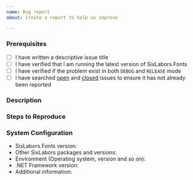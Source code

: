 ```yaml
---
name: Bug report
about: Create a report to help us improve

---
```


### Prerequisites

- [ ] I have written a descriptive issue title
- [ ] I have verified that I am running the latest version of SixLabors.Fonts
- [ ] I have verified if the problem exist in both `DEBUG` and `RELEASE` mode
- [ ] I have searched [open](https://github.com/SixLabors/Fonts/issues) and [closed](https://github.com/SixLabors/Fonts/issues?q=is%3Aissue+is%3Aclosed) issues to ensure it has not already been reported

### Description
<!-- A description of the bug or feature -->

### Steps to Reproduce
<!-- List of steps, sample code, failing test or link to a project that reproduces the behavior -->

### System Configuration
<!-- Tell us about the environment where you are experiencing the bug -->

- SixLabors.Fonts version:
- Other SixLabors packages and versions:
- Environment (Operating system, version and so on):
- .NET Framework version:
- Additional information:

<!-- Thanks for reporting the issue to SixLabors.Fonts! -->
